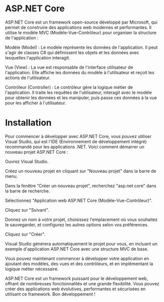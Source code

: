 # ASP.NET Core
ASP.NET Core est un framework open-source développé par Microsoft, qui permet de construire des applications web modernes et performantes. Il utilise le modèle MVC (Modèle-Vue-Contrôleur) pour organiser la structure de l'application :

Modèle (Model) : Le modèle représente les données de l'application. Il peut s'agir de classes C# qui définissent les objets et les données avec lesquelles l'application interagit.

Vue (View) : La vue est responsable de l'interface utilisateur de l'application. Elle affiche les données du modèle à l'utilisateur et reçoit les actions de l'utilisateur.

Contrôleur (Controller) : Le contrôleur gère la logique métier de l'application. Il traite les requêtes de l'utilisateur, interagit avec le modèle pour obtenir les données et les manipuler, puis passe ces données à la vue pour les afficher à l'utilisateur.

# Installation
Pour commencer à développer avec ASP.NET Core, vous pouvez utiliser Visual Studio, qui est l'IDE (Environnement de développement intégré) recommandé pour les applications .NET. Voici comment démarrer un nouveau projet ASP.NET Core :

Ouvrez Visual Studio.

Créez un nouveau projet en cliquant sur "Nouveau projet" dans la barre de menu.

Dans la fenêtre "Créer un nouveau projet", recherchez "asp.net core" dans la barre de recherche.

Sélectionnez "Application web ASP.NET Core (Modèle-Vue-Contrôleur)".

Cliquez sur "Suivant".

Donnez un nom à votre projet, choisissez l'emplacement où vous souhaitez le sauvegarder, et configurez les autres options selon vos préférences.

Cliquez sur "Créer".

Visual Studio générera automatiquement le projet pour vous, en incluant un exemple d'application ASP.NET Core avec une structure MVC de base.

Vous pouvez maintenant commencer à développer votre application en ajoutant des modèles, des vues et des contrôleurs, et en implémentant la logique métier nécessaire.

ASP.NET Core est un framework puissant pour le développement web, offrant de nombreuses fonctionnalités et une grande flexibilité. Vous pouvez créer des applications web évolutives, performantes et sécurisées en utilisant ce framework. Bon développement !
